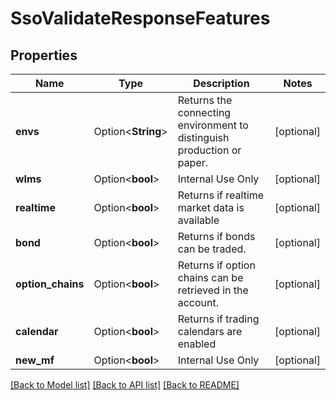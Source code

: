 # SsoValidateResponseFeatures

## Properties

Name | Type | Description | Notes
------------ | ------------- | ------------- | -------------
**envs** | Option<**String**> | Returns the connecting environment to distinguish production or paper. | [optional]
**wlms** | Option<**bool**> | Internal Use Only | [optional]
**realtime** | Option<**bool**> | Returns if realtime market data is available | [optional]
**bond** | Option<**bool**> | Returns if bonds can be traded. | [optional]
**option_chains** | Option<**bool**> | Returns if option chains can be retrieved in the account. | [optional]
**calendar** | Option<**bool**> | Returns if trading calendars are enabled | [optional]
**new_mf** | Option<**bool**> | Internal Use Only | [optional]

[[Back to Model list]](../README.md#documentation-for-models) [[Back to API list]](../README.md#documentation-for-api-endpoints) [[Back to README]](../README.md)
